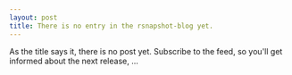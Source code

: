 ```yaml
---
layout: post
title: There is no entry in the rsnapshot-blog yet.
---
```


As the title says it, there is no post yet. Subscribe to the feed, so you'll get informed about the next release, ...
